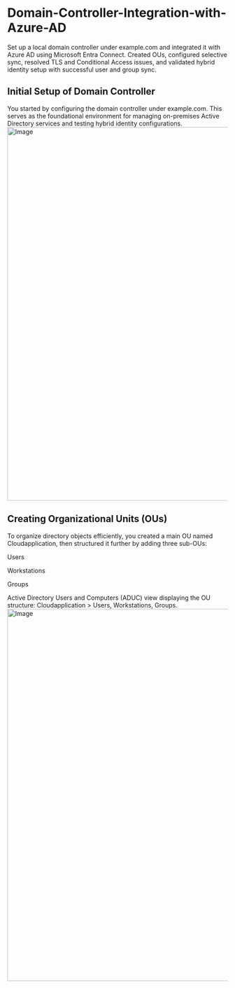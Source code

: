 # Domain-Controller-Integration-with-Azure-AD

Set up a local domain controller under example.com and integrated it with Azure AD using Microsoft Entra Connect. Created OUs, configured selective sync, resolved TLS and Conditional Access issues, and validated hybrid identity setup with successful user and group sync.
  <br/>
<h2> Initial Setup of Domain Controller</h2>
You started by configuring the domain controller under example.com. This serves as the foundational environment for managing on-premises Active Directory services and testing hybrid identity configurations.
<img width="853" alt="Image" src="https://github.com/user-attachments/assets/6b696a1a-a6f8-45a9-a6f7-3855956da7a7" />
<br/>
<h2>Creating Organizational Units (OUs)</h2>
To organize directory objects efficiently, you created a main OU named Cloudapplication, then structured it further by adding three sub-OUs:

Users

Workstations

Groups

Active Directory Users and Computers (ADUC) view displaying the OU structure: Cloudapplication > Users, Workstations, Groups.
<img width="850" alt="Image" src="https://github.com/user-attachments/assets/db4c2bea-2444-4099-9894-02e94d842f1d" />
